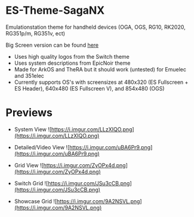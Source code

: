 # ES-Theme-SagaNX
Emulationstation theme for handheld devices (OGA, OGS, RG10, RK2020, RG351p/m, RG351v, ect)

Big Screen version can be found [here](https://drive.google.com/file/d/1XlESYj1xHKpn5tclQADZboqBq8NIJRoV/view?usp=sharing)

- Uses high quality logos from the Switch theme
- Uses system descriptions from EpicNoir theme
- Made for ArkOS and TheRA but it should work (untested) for Emuelec and 351elec
- Currently supports OS's with screensizes at 480x320 (ES Fullscreen + ES Header), 640x480 (ES Fullscreen V), and 854x480 (OGS)

# Previews
- System View
![https://i.imgur.com/LLzXIQO.png](https://i.imgur.com/LLzXIQO.png)

- Detailed/Video View
![https://i.imgur.com/uBA6Pr9.png](https://i.imgur.com/uBA6Pr9.png)

- Grid View
![https://i.imgur.com/ZyOPx4d.png](https://i.imgur.com/ZyOPx4d.png)

- Switch Grid
![https://i.imgur.com/JSu3cCB.png](https://i.imgur.com/JSu3cCB.png)

- Showcase Grid
![https://i.imgur.com/9A2NSVL.png](https://i.imgur.com/9A2NSVL.png)
